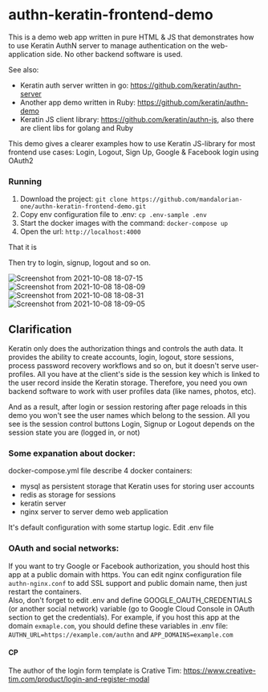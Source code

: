 # authn-keratin-frontend-demo

This is a demo web app written in pure HTML & JS that demonstrates how to use Keratin AuthN server to manage authentication on the web-application side. No other backend software is used.

See also: 
* Keratin auth server written in go: https://github.com/keratin/authn-server
* Another app demo written in Ruby: https://github.com/keratin/authn-demo
* Keratin JS client library: https://github.com/keratin/authn-js, also there are client libs for golang and Ruby

This demo gives a clearer examples how to use Keratin JS-library for most frontend use cases: Login, Logout, Sign Up, Google & Facebook login using OAuth2

### Running

1. Download the project: `git clone https://github.com/mandalorian-one/authn-keratin-frontend-demo.git`
2. Copy env configuration file to .env: `cp .env-sample .env`
3. Start the docker images with the command: `docker-compose up`
4. Open the url: `http://localhost:4000`

That it is

Then try to login, signup, logout and so on.

![Screenshot from 2021-10-08 18-07-15](https://user-images.githubusercontent.com/41936843/136565100-7d0bf186-b146-4183-aee0-00c53796eb0f.png)
![Screenshot from 2021-10-08 18-08-09](https://user-images.githubusercontent.com/41936843/136565108-1c6d9ac0-c469-48f8-a6b4-69828c85f883.png)
![Screenshot from 2021-10-08 18-08-31](https://user-images.githubusercontent.com/41936843/136565111-d7933809-5744-47a3-b9d8-17ccfece62e8.png)
![Screenshot from 2021-10-08 18-09-05](https://user-images.githubusercontent.com/41936843/136565112-1fc8700d-d87d-4a41-94c5-fa732977dc34.png)


## Сlarification 

Keratin only does the authorization things and controls the auth data. It provides the ability to create accounts, login, logout, store sessions, process password recovery workflows and so on, but it doesn't serve user-profiles. All you have at the client's side is the session key which is linked to the user record inside the Keratin storage. Therefore, you need you own backend software to work with user profiles data (like names, photos, etc). 

And as a result, after login or session restoring after page reloads in this demo you won't see the user names which belong to the session. All you see is the session control buttons Login, Signup or Logout depends on the session state you are (logged in, or not)

### Some expanation about docker:

docker-compose.yml file describe 4 docker containers: 
* mysql as persistent storage that Keratin uses for storing user accounts
* redis as storage for sessions
* keratin server
* nginx server to server demo web application

It's default configuration with some startup logic. Edit .env file

### OAuth and social networks:

If you want to try Google or Facebook authorization, you should host this app at a public domain with https. You can edit nginx configuration file `authn-nginx.conf` to add SSL support and public domain name, then just restart the containers.  
Also, don't forget to edit .env and define GOOGLE_OAUTH_CREDENTIALS (or another social network) variable (go to Google Cloud Console in OAuth section to get the credentials). For example, if you host this app at the domain `exmaple.com`, you should define these variables in .env file: `AUTHN_URL=https://example.com/authn` and `APP_DOMAINS=example.com`

#### CP

The author of the login form template is Crative Tim: https://www.creative-tim.com/product/login-and-register-modal


